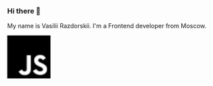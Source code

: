 ### Hi there 👋

My name is Vasilii Razdorskii.
I'm a Frontend developer from Moscow.

<a href="https://en.wikipedia.org/wiki/JavaScript" target="blank" ><img src="./img/javascript.svg" height="100"/></a>
